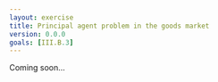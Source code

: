 ```yaml
---
layout: exercise
title: Principal agent problem in the goods market
version: 0.0.0
goals: [III.B.3]
---
```


Coming soon...

